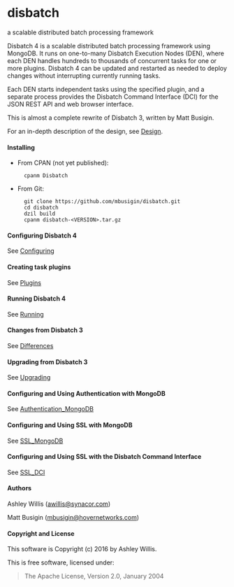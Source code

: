 disbatch
========
a scalable distributed batch processing framework


Disbatch 4 is a scalable distributed batch processing framework using MongoDB.
It runs on one-to-many Disbatch Execution Nodes (DEN), where each DEN handles
hundreds to thousands of concurrent tasks for one or more plugins.
Disbatch 4 can be updated and restarted as needed to deploy changes without
interrupting currently running tasks.

Each DEN starts independent tasks using the specified plugin, and a separate
process provides the Disbatch Command Interface (DCI) for the JSON REST API and
web browser interface.

This is almost a complete rewrite of Disbatch 3, written by Matt Busigin.

For an in-depth description of the design, see
[Design](docs/Design.md).


#### Installing

* From CPAN (not yet published):

        cpanm Disbatch

* From Git:

        git clone https://github.com/mbusigin/disbatch.git
        cd disbatch
        dzil build
        cpanm disbatch-<VERSION>.tar.gz


#### Configuring Disbatch 4

See [Configuring](docs/Configuring.md)


#### Creating task plugins

See [Plugins](docs/Plugins.md)


#### Running Disbatch 4

See [Running](docs/Running.md)


#### Changes from Disbatch 3

See [Differences](docs/Differences.md)


#### Upgrading from Disbatch 3

See [Upgrading](docs/Upgrading.md)


#### Configuring and Using Authentication with MongoDB

See [Authentication_MongoDB](docs/Authentication_MongoDB.md)


#### Configuring and Using SSL with MongoDB

See [SSL_MongoDB](docs/SSL_MongoDB.md)


#### Configuring and Using SSL with the Disbatch Command Interface

See [SSL_DCI](docs/SSL_DCI.md)


#### Authors

Ashley Willis (<awillis@synacor.com>)

Matt Busigin (<mbusigin@hovernetworks.com>)


#### Copyright and License

This software is Copyright (c) 2016 by Ashley Willis.

This is free software, licensed under:

> The Apache License, Version 2.0, January 2004
